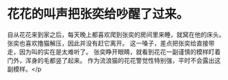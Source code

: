 # 花花的叫声把张奕给吵醒了过来。
自从花花来到家之后，每天晚上都喜欢爬到张奕的房间里来睡，就窝在他的床头。
张奕也喜欢撸猫解压，因此并没有赶它离开。
这一嗓子，差点把张奕给直接带走，因为叫的实在是太难听了。
张奕睁开眼睛，就看到花花一副谨慎的模样盯着门外，浑身的毛都竖了起来。
作为流浪猫的花花警觉性特别强，平时不会露出这副模样。</p

